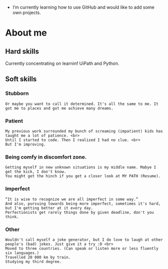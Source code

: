 
- I’m currently learning how to use GitHub and would like to add some own projects.

<!--

-->
# About me

## Hard skills
  Currently concentrating on learninf UiPath and Python. 
  
## Soft skills

  ### Stubborn
    Or maybe you want to call it determined. It's all the same to me. It got me to places and got me achieve many dreams. 
  
 ### Patient
    My previous work surrounded my bunch of screaming (impatient) kids has taught me a lot of patience. <br>
    Until I started to code. Then I realized I had no clue. <br>
    But I'm improving.
  
  ### Being comfy in discomfort zone. 
    Getting myself in new unknown situations is my middle name. Mabye I get the kick, I don't know. 
    You might get the hinch if you get a closer look at MY PATH (Resume). 

 ### Imperfect
    “It is wise to recognize we are all imperfect in some way.”
    And also, pursuing towards being more imperfect, sometimes it's hard, but I'm getting better at it every day. 
    Perfectionists get rarely things done by given deadline, don't you think. 

 ### Other
    Wouldn't call myself a joke generator, but I do love to laugh at other people's (bad) jokes. Just give it a try :D <br>
    Moved to three countries. (Can speak or listen more or less fluently six languages.)
    Travelled 20 000 km by train. 
    Studying my third degree. 
 
